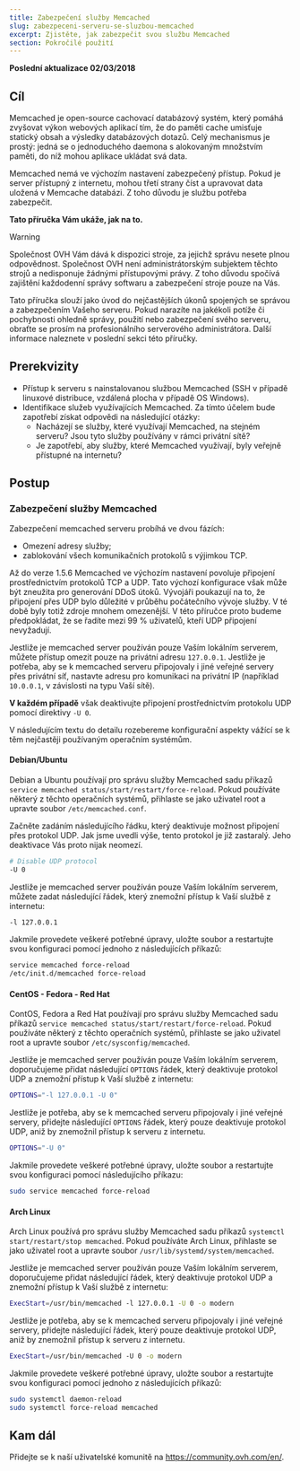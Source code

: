 ```yaml
---
title: Zabezpečení služby Memcached
slug: zabezpeceni-serveru-se-sluzbou-memcached
excerpt: Zjistěte, jak zabezpečit svou službu Memcached
section: Pokročilé použití
---
```


**Poslední aktualizace 02/03/2018**


## Cíl

Memcached je open-source cachovací databázový systém, který pomáhá zvyšovat výkon webových aplikací tím, že do paměti cache umisťuje statický obsah a výsledky databázových dotazů. Celý mechanismus je prostý: jedná se o jednoduchého daemona s alokovaným množstvím paměti, do níž mohou aplikace ukládat svá data.

Memcached nemá ve výchozím nastavení zabezpečený přístup. Pokud je server přístupný z internetu, mohou třetí strany číst a upravovat data uložená v Memcache databázi. Z toho důvodu je službu potřeba zabezpečit.


**Tato příručka Vám ukáže, jak na to.**


> [!warning]
>
> Společnost OVH Vám dává k dispozici stroje, za jejichž správu nesete plnou odpovědnost.  Společnost OVH není administrátorským subjektem těchto strojů a nedisponuje žádnými přístupovými právy. Z toho důvodu spočívá zajištění každodenní správy softwaru a zabezpečení stroje pouze na Vás.
>
> Tato příručka slouží jako úvod do nejčastějších úkonů spojených se správou a zabezpečením Vašeho serveru.  Pokud narazíte na jakékoli potíže či pochybnosti ohledně správy, použití nebo zabezpečení svého serveru, obraťte se prosím na profesionálního serverového administrátora. Další informace naleznete v poslední sekci této příručky.
>


## Prerekvizity


- Přístup k serveru s nainstalovanou službou Memcached (SSH v případě linuxové distribuce, vzdálená plocha v případě OS Windows).
- Identifikace služeb využívajících Memcached. Za tímto účelem bude zapotřebí získat odpovědi na následující otázky:
    - Nacházejí se služby, které využívají Memcached, na stejném serveru? Jsou tyto služby používány v rámci privátní sítě?
    - Je zapotřebí, aby služby, které Memcached využívají, byly veřejně přístupné na internetu?


## Postup

### Zabezpečení služby Memcached

Zabezpečení memcached serveru probíhá ve dvou fázích:

- Omezení adresy služby;
- zablokování všech komunikačních protokolů s výjimkou TCP.


Až do verze 1.5.6 Memcached ve výchozím nastavení povoluje připojení prostřednictvím protokolů TCP a UDP. Tato výchozí konfigurace však může být zneužita pro generování DDoS útoků.
Vývojáři poukazují na to, že připojení přes UDP bylo důležité v průběhu počátečního vývoje služby. V té době byly totiž zdroje mnohem omezenější.
V této příručce proto budeme předpokládat, že se řadíte mezi 99 % uživatelů, kteří UDP připojení nevyžadují.

Jestliže je memcached server používán pouze Vaším lokálním serverem, můžete přístup omezit pouze na privátní adresu `127.0.0.1`.
Jestliže je potřeba, aby se k memcached serveru připojovaly i jiné veřejné servery přes privátní síť, nastavte adresu pro komunikaci na privátní IP (například `10.0.0.1`, v závislosti na typu Vaší sítě).

**V každém případě** však deaktivujte připojení prostřednictvím protokolu UDP pomocí direktivy `-U 0`.

V následujícím textu do detailu rozebereme konfigurační aspekty vážící se k těm nejčastěji používaným operačním systémům.


#### Debian/Ubuntu

Debian a Ubuntu používají pro správu služby Memcached sadu příkazů `service memcached status/start/restart/force-reload`. Pokud používáte některý z těchto operačních systémů, přihlaste se jako uživatel root a upravte soubor `/etc/memcached.conf`.

Začněte zadáním následujícího řádku, který deaktivuje možnost připojení přes protokol UDP. Jak jsme uvedli výše, tento protokol je již zastaralý. Jeho deaktivace Vás proto nijak neomezí.

```sh
# Disable UDP protocol
-U 0
```
Jestliže je memcached server používán pouze Vaším lokálním serverem, můžete zadat následující řádek, který znemožní přístup k Vaší službě z internetu:

```sh
-l 127.0.0.1
```

Jakmile provedete veškeré potřebné úpravy, uložte soubor a restartujte svou konfiguraci pomocí jednoho z následujících příkazů:


```sh
service memcached force-reload
/etc/init.d/memcached force-reload
```


#### CentOS - Fedora - Red Hat


ContOS, Fedora a Red Hat používají pro správu služby Memcached sadu příkazů `service memcached status/start/restart/force-reload`. Pokud používáte některý z těchto operačních systémů, přihlaste se jako uživatel root a upravte soubor `/etc/sysconfig/memcached`.


Jestliže je memcached server používán pouze Vaším lokálním serverem, doporučujeme přidat následující `OPTIONS` řádek, který deaktivuje protokol UDP a znemožní přístup k Vaší službě z internetu:

```sh
OPTIONS="-l 127.0.0.1 -U 0"
```


Jestliže je potřeba, aby se k memcached serveru připojovaly i jiné veřejné servery, přidejte následující `OPTIONS` řádek, který pouze deaktivuje protokol UDP, aniž by znemožnil přístup k serveru z internetu.

```sh
OPTIONS="-U 0"
```

Jakmile provedete veškeré potřebné úpravy, uložte soubor a restartujte svou konfiguraci pomocí následujícího příkazu:

```sh
sudo service memcached force-reload
```


#### Arch Linux


Arch Linux používá pro správu služby Memcached sadu příkazů `systemctl start/restart/stop memcached`. Pokud používáte Arch Linux, přihlaste se jako uživatel root a upravte soubor `/usr/lib/systemd/system/memcached`.

Jestliže je memcached server používán pouze Vaším lokálním serverem, doporučujeme přidat následující řádek, který deaktivuje protokol UDP a znemožní přístup k Vaší službě z internetu:

```sh
ExecStart=/usr/bin/memcached -l 127.0.0.1 -U 0 -o modern
```


Jestliže je potřeba, aby se k memcached serveru připojovaly i jiné veřejné servery, přidejte následující řádek, který pouze deaktivuje protokol UDP, aniž by znemožnil přístup k serveru z internetu.

```sh
ExecStart=/usr/bin/memcached -U 0 -o modern
```


Jakmile provedete veškeré potřebné úpravy, uložte soubor a restartujte svou konfiguraci pomocí jednoho z následujících příkazů:


```sh
sudo systemctl daemon-reload
sudo systemctl force-reload memcached
```

## Kam dál

Přidejte se k naší uživatelské komunitě na <https://community.ovh.com/en/>.